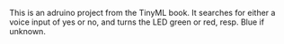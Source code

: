 This is an adruino project from the TinyML book. It searches for either a voice input of yes or no, and turns the LED green or red, resp. Blue if unknown.
